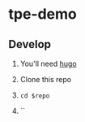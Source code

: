 # tpe-demo


## Develop

1. You'll need [hugo](https://gohugo.io/getting-started/installing/)

2. Clone this repo

3. `cd $repo`

4. ``
